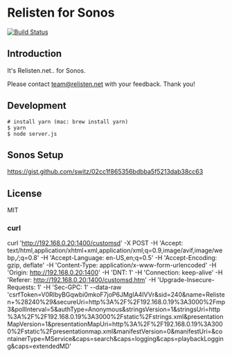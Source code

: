 # Relisten for Sonos

[![Build Status](https://ci.alecgorge.com/job/RelistenNet/job/relisten-sonos/job/master/badge/icon)](https://ci.alecgorge.com/job/RelistenNet/job/relisten-sonos/job/master/)

## Introduction

It's Relisten.net.. for Sonos.

Please contact team@relisten.net with your feedback. Thank you!

## Development

```
# install yarn (mac: brew install yarn)
$ yarn
$ node server.js
```


## Sonos Setup

https://gist.github.com/switz/02cc1f865356bdbba5f5213dab38cc63

## License

MIT

### curl

curl 'http://192.168.0.20:1400/customsd' -X POST -H 'Accept: text/html,application/xhtml+xml,application/xml;q=0.9,image/avif,image/webp,*/*;q=0.8' -H 'Accept-Language: en-US,en;q=0.5' -H 'Accept-Encoding: gzip, deflate' -H 'Content-Type: application/x-www-form-urlencoded' -H 'Origin: http://192.168.0.20:1400' -H 'DNT: 1' -H 'Connection: keep-alive' -H 'Referer: http://192.168.0.20:1400/customsd.htm' -H 'Upgrade-Insecure-Requests: 1' -H 'Sec-GPC: 1' --data-raw 'csrfToken=V0RIbyBGqwbi0mkoF7joP6JMgIA4IVVr&sid=240&name=Relisten+%28240%29&secureUri=http%3A%2F%2F192.168.0.19%3A3000%2Fmp3&pollInterval=5&authType=Anonymous&stringsVersion=1&stringsUri=http%3A%2F%2F192.168.0.19%3A3000%2Fstatic%2Fstrings.xml&presentationMapVersion=1&presentationMapUri=http%3A%2F%2F192.168.0.19%3A3000%2Fstatic%2Fpresentationmap.xml&manifestVersion=0&manifestUri=&containerType=MService&caps=search&caps=logging&caps=playbackLogging&caps=extendedMD'
